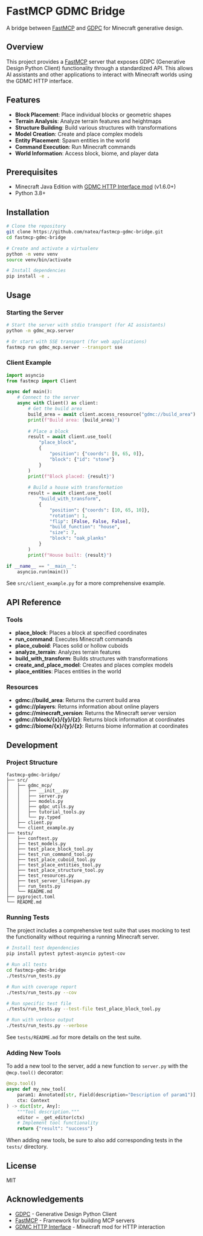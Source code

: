 # FastMCP GDMC Bridge

A bridge between [FastMCP](https://github.com/fastmcp/fastmcp) and [GDPC](https://github.com/avdstaaij/gdpc) for Minecraft generative design.

## Overview

This project provides a [FastMCP](https://github.com/fastmcp/fastmcp) server that exposes GDPC (Generative Design Python Client) functionality through a standardized API. This allows AI assistants and other applications to interact with Minecraft worlds using the GDMC HTTP interface.

## Features

- **Block Placement**: Place individual blocks or geometric shapes
- **Terrain Analysis**: Analyze terrain features and heightmaps
- **Structure Building**: Build various structures with transformations
- **Model Creation**: Create and place complex models
- **Entity Placement**: Spawn entities in the world
- **Command Execution**: Run Minecraft commands
- **World Information**: Access block, biome, and player data

## Prerequisites

- Minecraft Java Edition with [GDMC HTTP Interface mod](https://github.com/Niels-NTG/gdmc_http_interface) (v1.6.0+)
- Python 3.8+

## Installation

```bash
# Clone the repository
git clone https://github.com/natea/fastmcp-gdmc-bridge.git
cd fastmcp-gdmc-bridge

# Create and activate a virtualenv
python -m venv venv
source venv/bin/activate

# Install dependencies
pip install -e .
```

## Usage

### Starting the Server

```bash
# Start the server with stdio transport (for AI assistants)
python -m gdmc_mcp.server

# Or start with SSE transport (for web applications)
fastmcp run gdmc_mcp.server --transport sse
```

### Client Example

```python
import asyncio
from fastmcp import Client

async def main():
    # Connect to the server
    async with Client() as client:
        # Get the build area
        build_area = await client.access_resource("gdmc://build_area")
        print(f"Build area: {build_area}")
        
        # Place a block
        result = await client.use_tool(
            "place_block",
            {
                "position": {"coords": [0, 65, 0]},
                "block": {"id": "stone"}
            }
        )
        print(f"Block placed: {result}")
        
        # Build a house with transformation
        result = await client.use_tool(
            "build_with_transform",
            {
                "position": {"coords": [10, 65, 10]},
                "rotation": 1,
                "flip": [False, False, False],
                "build_function": "house",
                "size": 7,
                "block": "oak_planks"
            }
        )
        print(f"House built: {result}")

if __name__ == "__main__":
    asyncio.run(main())
```

See `src/client_example.py` for a more comprehensive example.

## API Reference

### Tools

- **place_block**: Places a block at specified coordinates
- **run_command**: Executes Minecraft commands
- **place_cuboid**: Places solid or hollow cuboids
- **analyze_terrain**: Analyzes terrain features
- **build_with_transform**: Builds structures with transformations
- **create_and_place_model**: Creates and places complex models
- **place_entities**: Places entities in the world

### Resources

- **gdmc://build_area**: Returns the current build area
- **gdmc://players**: Returns information about online players
- **gdmc://minecraft_version**: Returns the Minecraft server version
- **gdmc://block/{x}/{y}/{z}**: Returns block information at coordinates
- **gdmc://biome/{x}/{y}/{z}**: Returns biome information at coordinates

## Development

### Project Structure

```
fastmcp-gdmc-bridge/
├── src/
│   ├── gdmc_mcp/
│   │   ├── __init__.py
│   │   ├── server.py
│   │   ├── models.py
│   │   ├── gdpc_utils.py
│   │   ├── tutorial_tools.py
│   │   └── py.typed
│   ├── client.py
│   └── client_example.py
├── tests/
│   ├── conftest.py
│   ├── test_models.py
│   ├── test_place_block_tool.py
│   ├── test_run_command_tool.py
│   ├── test_place_cuboid_tool.py
│   ├── test_place_entities_tool.py
│   ├── test_place_structure_tool.py
│   ├── test_resources.py
│   ├── test_server_lifespan.py
│   ├── run_tests.py
│   └── README.md
├── pyproject.toml
└── README.md
```

### Running Tests

The project includes a comprehensive test suite that uses mocking to test the functionality without requiring a running Minecraft server.

```bash
# Install test dependencies
pip install pytest pytest-asyncio pytest-cov

# Run all tests
cd fastmcp-gdmc-bridge
./tests/run_tests.py

# Run with coverage report
./tests/run_tests.py --cov

# Run specific test file
./tests/run_tests.py --test-file test_place_block_tool.py

# Run with verbose output
./tests/run_tests.py --verbose
```

See `tests/README.md` for more details on the test suite.

### Adding New Tools

To add a new tool to the server, add a new function to `server.py` with the `@mcp.tool()` decorator:

```python
@mcp.tool()
async def my_new_tool(
    param1: Annotated[str, Field(description="Description of param1")],
    ctx: Context
) -> dict[str, Any]:
    """Tool description."""
    editor = _get_editor(ctx)
    # Implement tool functionality
    return {"result": "success"}
```

When adding new tools, be sure to also add corresponding tests in the `tests/` directory.

## License

MIT

## Acknowledgements

- [GDPC](https://github.com/avdstaaij/gdpc) - Generative Design Python Client
- [FastMCP](https://github.com/fastmcp/fastmcp) - Framework for building MCP servers
- [GDMC HTTP Interface](https://github.com/Niels-NTG/gdmc_http_interface) - Minecraft mod for HTTP interaction